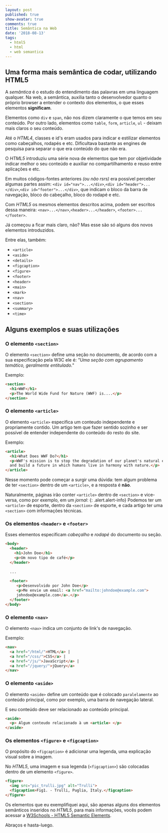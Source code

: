 ```yaml
---
layout: post
published: true
show-avatar: true
comments: true
title: Semântica na Web
date: '2018-08-13'
tags:
  - html5
  - html
  - web semantica
---
```

## Uma forma mais semântica de codar, utilizando HTML5

A *semântica* é o estudo do entendimento das palavras em uma linguagem qualquer.
Na web, a semântica, auxilia tanto o desenvolvedor quanto o próprio browser a entender o contexto dos elementos, o que esses elementos **significam**.

Elementos como `div` e `span`, não nos dizem claramente o que temos em seu conteúdo. Por outro lado, elementos como `table`, `form`, `article`, `ul` - deixam mais claros o seu conteúdo.

Até o *HTML4*, classes e id's eram usados para indicar e estilizar elementos como cabeçalhos, rodapés e etc.
Dificultava bastante as engines de pesquisa para separar o que era conteúdo do que não era. 

O *HTML5* introduziu uma série nova de elementos que tem por objetividade indicar melhor o seu conteúdo e auxiliar no compartilhamento e reuso entre aplicações e etc.

Em muitos códigos-fontes anteriores *(ou não rsrs)* era possível perceber algumas partes assim: `<div id="nav">...</div>`,`<div id="header">...</div>`,`<div id="footer">...</div>`, que indicam o bloco da barra de navegação, bloco do cabeçalho, bloco do rodapé e etc.

Com *HTML5* os mesmos elementos descritos acima, podem ser escritos dessa maneira: `<nav>...</nav>`,`<header>...</header>`, `<footer>...</footer>`.

Já começou a ficar mais claro, não? Mas esse são só alguns dos novos elementos introduzidos.

Entre elas, também:

- `<article>`
- `<aside>`
- `<details>`
- `<figcaption>`
- `<figure>`
- `<footer>`
- `<header>`
- `<main>`
- `<mark>`
- `<nav>`
- `<section>`
- `<summary>`
- `<time>`

## Alguns exemplos e suas utilizações

### O elemento `<section>`

O elemento `<section>` define uma seção no documento, de acordo com a sua especificação pela W3C ele é: *"Uma seção com agrupamento temático, geralmente entitulado."*

Exemplo:
```html
<section>
  <h1>WWF</h1>
  <p>The World Wide Fund for Nature (WWF) is....</p>
</section>
```

### O elemento `<article>`

O elemento `<article>` especifica um conteudo independente e propriamente contido.
Um artigo tem que fazer sentido sozinho e ser possível de entender independente do conteúdo do resto do site.

Exemplo:
```html
<article>
  <h1>What Does WWF Do?</h1>
  <p>WWF's mission is to stop the degradation of our planet's natural environment,
  and build a future in which humans live in harmony with nature.</p>
</article>
```

Nesse momento pode começar a surgir uma dúvida: tem algum problema de ter `<section>` dentro de um `<article>`, e a resposta é **não**.

Naturalmente, páginas irão conter `<article>` dentro de `<section>` e vice-versa, como por exemplo, em um *jornal*:
{: .alert.alert-info}
Podemos ter um `<article>` de esporte, dentro da `<section>` de esporte, e cada artigo ter uma `<section>` com informações técnicas.

### Os elementos `<header>` e `<footer>`

Esses elementos especificam *cabeçalho* e *rodapé* do documento ou seção.

```html
<body>
  <header>
    <h1>John Doe</h1>
    <p>Um novo tipo de café</p>
  </header>
  
  ...
  
  <footer>
     <p>Desenvolvido por John Doe</p>
     <p>Me envie um email: <a href="mailto:johndoe@example.com">
     johndoe@example.com</a>.</p>
  </footer>
</body>
```

### O elemento `<nav>`

O elemento `<nav>` indica um conjunto de link's de navegação.

Exemplo:
```html
<nav>
  <a href="/html/">HTML</a> |
  <a href="/css/">CSS</a> |
  <a href="/js/">JavaScript</a> |
  <a href="/jquery/">jQuery</a>
</nav>
```

### O elemento `<aside>`

O elemento `<aside>` define um conteúdo que é colocado `paralelamente` ao conteúdo principal, como por exemplo, uma barra de navegação lateral.

E seu conteúdo deve ser relacionado ao conteúdo principal.

```html
<aside>
  <p> Algum conteudo relacionado à um <article> </p>
</aside>
```
### Os elementos `<figure>` e `<figcaption>`

O propósito do `<figcaption>` é adicionar uma legenda, uma explicação visual sobre a imagem.

No *HTML5*, uma imagem e sua legenda (`<figcaption>`) são colocadas dentro de um elemento `<figure>`.

```html
<figure>
  <img src="pic_trulli.jpg" alt="Trulli">
  <figcaption>Fig1. - Trulli, Puglia, Italy.</figcaption>
</figure>
```



Os elementos que eu exemplifiquei aqui, são apenas alguns dos elementos semânticos inseridos no *HTML5*, para mais informações, vocês podem acessar a [W3Schools - HTML5 Semantic Elements](https://www.w3schools.com/html/html5_semantic_elements.asp).

Abraços e hasta-luego.








